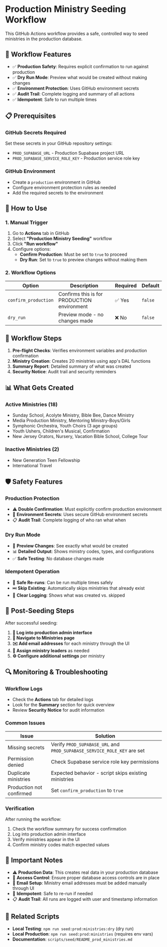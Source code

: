# Production Ministry Seeding Workflow

This GitHub Actions workflow provides a safe, controlled way to seed ministries in the production database.

## 🚀 **Workflow Features**

- ✅ **Production Safety**: Requires explicit confirmation to run against production
- ✅ **Dry Run Mode**: Preview what would be created without making changes
- ✅ **Environment Protection**: Uses GitHub environment secrets
- ✅ **Audit Trail**: Complete logging and summary of all actions
- ✅ **Idempotent**: Safe to run multiple times

## 📋 **Prerequisites**

### **GitHub Secrets Required**

Set these secrets in your GitHub repository settings:

- `PROD_SUPABASE_URL` - Production Supabase project URL
- `PROD_SUPABASE_SERVICE_ROLE_KEY` - Production service role key

### **GitHub Environment**

- Create a `production` environment in GitHub
- Configure environment protection rules as needed
- Add the required secrets to the environment

## 🎯 **How to Use**

### **1. Manual Trigger**

1. Go to **Actions** tab in GitHub
2. Select **"Production Ministry Seeding"** workflow
3. Click **"Run workflow"**
4. Configure options:
   - **Confirm Production**: Must be set to `true` to proceed
   - **Dry Run**: Set to `true` to preview changes without making them

### **2. Workflow Options**

| Option               | Description                                 | Required | Default |
| -------------------- | ------------------------------------------- | -------- | ------- |
| `confirm_production` | Confirms this is for PRODUCTION environment | ✅ Yes   | `false` |
| `dry_run`            | Preview mode - no changes made              | ❌ No    | `false` |

## 🔄 **Workflow Steps**

1. **Pre-flight Checks**: Verifies environment variables and production confirmation
2. **Ministry Creation**: Creates 20 ministries using app's DAL functions
3. **Summary Report**: Detailed summary of what was created
4. **Security Notice**: Audit trail and security reminders

## 📊 **What Gets Created**

### **Active Ministries (18)**

- Sunday School, Acolyte Ministry, Bible Bee, Dance Ministry
- Media Production Ministry, Mentoring Ministry-Boys/Girls
- Symphonic Orchestra, Youth Choirs (3 age groups)
- Youth Ushers, Children's Musical, Confirmation
- New Jersey Orators, Nursery, Vacation Bible School, College Tour

### **Inactive Ministries (2)**

- New Generation Teen Fellowship
- International Travel

## 🛡️ **Safety Features**

### **Production Protection**

- ⚠️ **Double Confirmation**: Must explicitly confirm production environment
- 🔐 **Environment Secrets**: Uses secure GitHub environment secrets
- 📋 **Audit Trail**: Complete logging of who ran what when

### **Dry Run Mode**

- 🧪 **Preview Changes**: See exactly what would be created
- 📊 **Detailed Output**: Shows ministry codes, types, and configurations
- ✅ **Safe Testing**: No database changes made

### **Idempotent Operation**

- 🔄 **Safe Re-runs**: Can be run multiple times safely
- ⏭️ **Skip Existing**: Automatically skips ministries that already exist
- 📝 **Clear Logging**: Shows what was created vs. skipped

## 📝 **Post-Seeding Steps**

After successful seeding:

1. **🔐 Log into production admin interface**
2. **📧 Navigate to Ministries page**
3. **✉️ Add email addresses** for each ministry through the UI
4. **👥 Assign ministry leaders** as needed
5. **⚙️ Configure additional settings** per ministry

## 🔍 **Monitoring & Troubleshooting**

### **Workflow Logs**

- Check the **Actions** tab for detailed logs
- Look for the **Summary** section for quick overview
- Review **Security Notice** for audit information

### **Common Issues**

| Issue                    | Solution                                                                |
| ------------------------ | ----------------------------------------------------------------------- |
| Missing secrets          | Verify `PROD_SUPABASE_URL` and `PROD_SUPABASE_SERVICE_ROLE_KEY` are set |
| Permission denied        | Check Supabase service role key permissions                             |
| Duplicate ministries     | Expected behavior - script skips existing ministries                    |
| Production not confirmed | Set `confirm_production` to `true`                                      |

### **Verification**

After running the workflow:

1. Check the workflow summary for success confirmation
2. Log into production admin interface
3. Verify ministries appear in the UI
4. Confirm ministry codes match expected values

## 🚨 **Important Notes**

- ⚠️ **Production Data**: This creates real data in your production database
- 🔐 **Access Control**: Ensure proper database access controls are in place
- 📧 **Email Setup**: Ministry email addresses must be added manually through UI
- 🔄 **Idempotent**: Safe to re-run if needed
- 📋 **Audit Trail**: All runs are logged with user and timestamp information

## 🔗 **Related Scripts**

- **Local Testing**: `npm run seed:prod:ministries:dry` (dry run)
- **Local Production**: `npm run seed:prod:ministries` (requires env vars)
- **Documentation**: `scripts/seed/README_prod_ministries.md`
